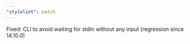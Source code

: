 ```yaml
---
"stylelint": patch
---
```


Fixed: CLI to avoid waiting for stdin without any input (regression since 14.10.0)
